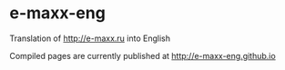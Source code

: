 e-maxx-eng
==========

Translation of http://e-maxx.ru into English

Compiled pages are currently published at http://e-maxx-eng.github.io
